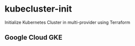 # kubecluster-init

Initialize Kubernetes Cluster in multi-provider using Terraform

## Google Cloud GKE
